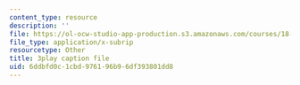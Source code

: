 ```yaml
---
content_type: resource
description: ''
file: https://ol-ocw-studio-app-production.s3.amazonaws.com/courses/18-01-single-variable-calculus-fall-2006/6ddbfd0c1cbd976196b96df393801dd8_eHJuAByQf5A.srt
file_type: application/x-subrip
resourcetype: Other
title: 3play caption file
uid: 6ddbfd0c-1cbd-9761-96b9-6df393801dd8
---
```

